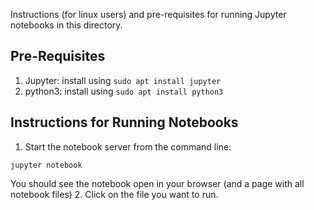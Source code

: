 Instructions (for linux users) and pre-requisites for running Jupyter notebooks in this directory.

## Pre-Requisites ##

1. Jupyter: install using `sudo apt install jupyter`
2. python3: install using `sudo apt install python3`

## Instructions for Running Notebooks ##

1. Start the notebook server from the command line:
```
jupyter notebook
```
You should see the notebook open in your browser (and a page with all notebook files)
2. Click on the file you want to run.

